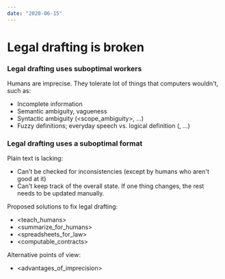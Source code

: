 ```yaml
---
date: "2020-06-15"
---
```


# Legal drafting is broken

### Legal drafting uses suboptimal workers

Humans are imprecise. They tolerate lot of things that computers wouldn't, such as:

* Incomplete information
* Semantic ambiguity, vagueness
* Syntactic ambiguity (<scope_ambiguity>, …)
* Fuzzy definitions; everyday speech vs. logical definition (<generality>, …)

### Legal drafting uses a suboptimal format
Plain text is lacking:
* Can't be checked for inconsistencies (except by humans who aren't good at it)
* Can't keep track of the overall state. If one thing changes, the rest needs to be updated manually.

Proposed solutions to fix legal drafting:

- <teach_humans>
- <summarize_for_humans>
- <spreadsheets_for_law>
- <computable_contracts>

Alternative points of view:

- <advantages_of_imprecision>

